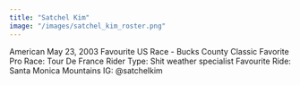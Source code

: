 ```yaml
---
title: "Satchel Kim"
image: "/images/satchel_kim_roster.png"
---
```


American
May 23, 2003
Favourite US Race - Bucks County Classic
Favorite Pro Race: Tour De France
Rider Type: Shit weather specialist 
Favourite Ride: Santa Monica Mountains
IG: @satchelkim
